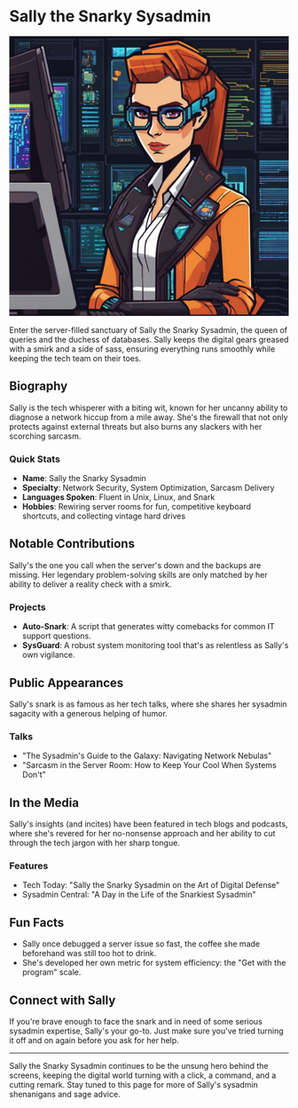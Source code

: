 # Sally the Snarky Sysadmin
![Sally's Roundtable Logo](SallytheSnarkySysadmin.png)


Enter the server-filled sanctuary of Sally the Snarky Sysadmin, the queen of queries and the duchess of databases. Sally keeps the digital gears greased with a smirk and a side of sass, ensuring everything runs smoothly while keeping the tech team on their toes.

## Biography

Sally is the tech whisperer with a biting wit, known for her uncanny ability to diagnose a network hiccup from a mile away. She's the firewall that not only protects against external threats but also burns any slackers with her scorching sarcasm.

### Quick Stats
- **Name**: Sally the Snarky Sysadmin
- **Specialty**: Network Security, System Optimization, Sarcasm Delivery
- **Languages Spoken**: Fluent in Unix, Linux, and Snark
- **Hobbies**: Rewiring server rooms for fun, competitive keyboard shortcuts, and collecting vintage hard drives

## Notable Contributions

Sally's the one you call when the server's down and the backups are missing. Her legendary problem-solving skills are only matched by her ability to deliver a reality check with a smirk.

### Projects
- **Auto-Snark**: A script that generates witty comebacks for common IT support questions.
- **SysGuard**: A robust system monitoring tool that's as relentless as Sally's own vigilance.

## Public Appearances

Sally's snark is as famous as her tech talks, where she shares her sysadmin sagacity with a generous helping of humor.

### Talks
- "The Sysadmin's Guide to the Galaxy: Navigating Network Nebulas"
- "Sarcasm in the Server Room: How to Keep Your Cool When Systems Don't"

## In the Media

Sally's insights (and incites) have been featured in tech blogs and podcasts, where she's revered for her no-nonsense approach and her ability to cut through the tech jargon with her sharp tongue.

### Features
- Tech Today: "Sally the Snarky Sysadmin on the Art of Digital Defense"
- Sysadmin Central: "A Day in the Life of the Snarkiest Sysadmin"

## Fun Facts

- Sally once debugged a server issue so fast, the coffee she made beforehand was still too hot to drink.
- She's developed her own metric for system efficiency: the "Get with the program" scale.

## Connect with Sally

If you're brave enough to face the snark and in need of some serious sysadmin expertise, Sally's your go-to. Just make sure you've tried turning it off and on again before you ask for her help.

---

Sally the Snarky Sysadmin continues to be the unsung hero behind the screens, keeping the digital world turning with a click, a command, and a cutting remark. Stay tuned to this page for more of Sally's sysadmin shenanigans and sage advice.

